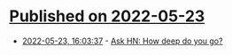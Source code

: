 # [Published on 2022-05-23](index.md)

* [2022-05-23, 16:03:37](https://news.ycombinator.com/item?id=31480764) - [Ask HN: How deep do you go?](https://news.ycombinator.com/item?id=31480764)
